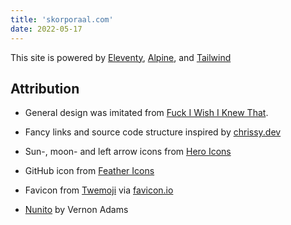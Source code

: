 ```yaml
---
title: 'skorporaal.com'
date: 2022-05-17
---
```


This site is powered by [Eleventy](https://www.11ty.dev/), [Alpine](https://alpinejs.dev/), and [Tailwind](https://tailwindcss.com/)

## Attribution

- General design was imitated from [Fuck I Wish I Knew That](https://fuckiwishiknewth.at/).

- Fancy links and source code structure inspired by [chrissy.dev](https://www.chrissy.dev/)

- Sun-, moon- and left arrow icons from [Hero Icons](https://heroicons.com/)

- GitHub icon from [Feather Icons](https://feathericons.com/)

- Favicon from [Twemoji](https://twemoji.twitter.com/) via [favicon.io](https://favicon.io)

- [Nunito](https://github.com/googlefonts/nunito) by Vernon Adams
